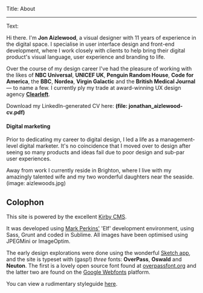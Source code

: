 Title: About

----

Text: 

Hi there. I'm **Jon Aizlewood**, a visual designer with 11 years of experience in the digital space. I specialise in user interface design and front-end development, where I work closely with clients to help bring their digital product's visual language, user experience and branding to life.  

Over the course of my design career I've had the pleasure of working with the likes of <strong>NBC Universal</strong>, <strong>UNICEF UK</strong>, <strong>Penguin Random House</strong>, <strong>Code for America</strong>, the <strong>BBC</strong>, <strong>Nordea</strong>, <strong>Virgin Galactic</strong> and the <strong>British Medical Journal</strong> — to name a few.  I currently ply my trade at award-winning UX design agency <a href="http://clearleft.com">**Clearleft**</a>.

Download my LinkedIn-generated CV here: **(file: jonathan_aizlewood-cv.pdf)**

#### Digital marketing

Prior to dedicating my career to digital design, I led a life as a management-level digital marketer.  It's no coincidence that I moved over to design after seeing so many products and ideas fail due to poor design and sub-par user experiences.

Away from work I currently reside in Brighton, where I live with my amazingly talented wife and my two wonderful daughters near the seaside.
(image: aizlewoods.jpg)

## Colophon

This site is powered by the excellent [Kirby CMS](http://getkirby.com).  

It was developed using [Mark Perkins'](http://twitter.com/allmarkedup) 'Elf' development environment, using Sass, Grunt and coded in Sublime.  All images have been optimised using JPEGMini or ImageOptim.

The early design explorations were done using the wonderful [Sketch app](http://sketchapp.com), and the site is typeset with (gasp!) *three* fonts: **OverPass**, **Oswald** and **Neuton**.  The first is a lovely open source font found at [overpassfont.org](http://overpassfont.org/) and the latter two are found on the [Google Webfonts](http://google.com/fonts) platform. 

You can view a rudimentary styleguide [here](/about/styleguide "Styleguide").